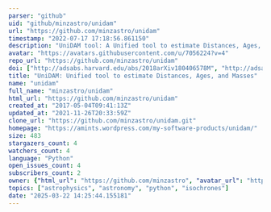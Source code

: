 ```yaml
---
parser: "github"
uid: "github/minzastro/unidam"
url: "https://github.com/minzastro/unidam"
timestamp: "2022-07-17 17:18:56.861150"
description: "UniDAM tool: A Unified tool to estimate Distances, Ages, and Masses of stars from spectrophotometric, astrometric (Gaia) and asteroseismic data"
avatar: "https://avatars.githubusercontent.com/u/7056224?v=4"
repo_url: "https://github.com/minzastro/unidam"
doi: ["http://adsabs.harvard.edu/abs/2018arXiv180406578M", "http://adsabs.harvard.edu/abs/2017A%26A...604A.108M", "https://ui.adsabs.harvard.edu/abs/2018ascl.soft04022M/abstract"]
title: "UniDAM: Unified tool to estimate Distances, Ages, and Masses"
name: "unidam"
full_name: "minzastro/unidam"
html_url: "https://github.com/minzastro/unidam"
created_at: "2017-05-04T09:41:13Z"
updated_at: "2021-11-26T20:33:59Z"
clone_url: "https://github.com/minzastro/unidam.git"
homepage: "https://amints.wordpress.com/my-software-products/unidam/"
size: 483
stargazers_count: 4
watchers_count: 4
language: "Python"
open_issues_count: 4
subscribers_count: 2
owner: {"html_url": "https://github.com/minzastro", "avatar_url": "https://avatars.githubusercontent.com/u/7056224?v=4", "login": "minzastro", "type": "User"}
topics: ["astrophysics", "astronomy", "python", "isochrones"]
date: "2025-03-22 14:25:44.155181"
---
```

